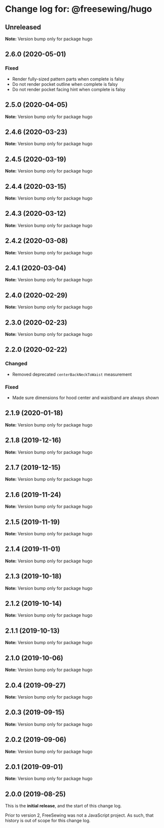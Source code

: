 # Change log for: @freesewing/hugo

## Unreleased

**Note:** Version bump only for package hugo

## 2.6.0 (2020-05-01)

### Fixed

- Render fully-sized pattern parts when complete is falsy
- Do not render pocket outline when complete is falsy
- Do not render pocket facing hint when complete is falsy

## 2.5.0 (2020-04-05)

**Note:** Version bump only for package hugo

## 2.4.6 (2020-03-23)

**Note:** Version bump only for package hugo

## 2.4.5 (2020-03-19)

**Note:** Version bump only for package hugo

## 2.4.4 (2020-03-15)

**Note:** Version bump only for package hugo

## 2.4.3 (2020-03-12)

**Note:** Version bump only for package hugo

## 2.4.2 (2020-03-08)

**Note:** Version bump only for package hugo

## 2.4.1 (2020-03-04)

**Note:** Version bump only for package hugo

## 2.4.0 (2020-02-29)

**Note:** Version bump only for package hugo

## 2.3.0 (2020-02-23)

**Note:** Version bump only for package hugo

## 2.2.0 (2020-02-22)

### Changed

- Removed deprecated `centerBackNeckToWaist` measurement

### Fixed

- Made sure dimensions for hood center and waistband are always shown

## 2.1.9 (2020-01-18)

**Note:** Version bump only for package hugo

## 2.1.8 (2019-12-16)

**Note:** Version bump only for package hugo

## 2.1.7 (2019-12-15)

**Note:** Version bump only for package hugo

## 2.1.6 (2019-11-24)

**Note:** Version bump only for package hugo

## 2.1.5 (2019-11-19)

**Note:** Version bump only for package hugo

## 2.1.4 (2019-11-01)

**Note:** Version bump only for package hugo

## 2.1.3 (2019-10-18)

**Note:** Version bump only for package hugo

## 2.1.2 (2019-10-14)

**Note:** Version bump only for package hugo

## 2.1.1 (2019-10-13)

**Note:** Version bump only for package hugo

## 2.1.0 (2019-10-06)

**Note:** Version bump only for package hugo

## 2.0.4 (2019-09-27)

**Note:** Version bump only for package hugo

## 2.0.3 (2019-09-15)

**Note:** Version bump only for package hugo

## 2.0.2 (2019-09-06)

**Note:** Version bump only for package hugo

## 2.0.1 (2019-09-01)

**Note:** Version bump only for package hugo

## 2.0.0 (2019-08-25)

This is the **initial release**, and the start of this change log.

Prior to version 2, FreeSewing was not a JavaScript project.
As such, that history is out of scope for this change log.
